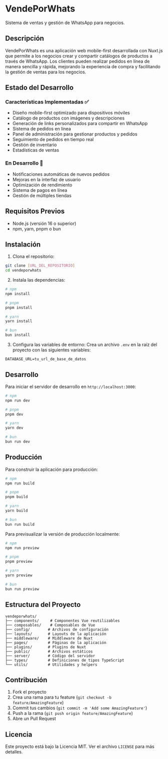 # VendePorWhats

Sistema de ventas y gestión de WhatsApp para negocios.

## Descripción

VendePorWhats es una aplicación web mobile-first desarrollada con Nuxt.js que permite a los negocios crear y compartir catálogos de productos a través de WhatsApp. Los clientes pueden realizar pedidos en línea de manera sencilla y rápida, mejorando la experiencia de compra y facilitando la gestión de ventas para los negocios.

## Estado del Desarrollo

### Características Implementadas ✅
- Diseño mobile-first optimizado para dispositivos móviles
- Catálogo de productos con imágenes y descripciones
- Generación de links personalizados para compartir en WhatsApp
- Sistema de pedidos en línea
- Panel de administración para gestionar productos y pedidos
- Seguimiento de pedidos en tiempo real
- Gestión de inventario
- Estadísticas de ventas

### En Desarrollo 🚧
- Notificaciones automáticas de nuevos pedidos
- Mejoras en la interfaz de usuario
- Optimización de rendimiento
- Sistema de pagos en línea
- Gestión de múltiples tiendas

## Requisitos Previos

- Node.js (versión 16 o superior)
- npm, yarn, pnpm o bun

## Instalación

1. Clona el repositorio:
```bash
git clone [URL_DEL_REPOSITORIO]
cd vendeporwhats
```

2. Instala las dependencias:
```bash
# npm
npm install

# pnpm
pnpm install

# yarn
yarn install

# bun
bun install
```

3. Configura las variables de entorno:
Crea un archivo `.env` en la raíz del proyecto con las siguientes variables:
```
DATABASE_URL=tu_url_de_base_de_datos
```

## Desarrollo

Para iniciar el servidor de desarrollo en `http://localhost:3000`:

```bash
# npm
npm run dev

# pnpm
pnpm dev

# yarn
yarn dev

# bun
bun run dev
```

## Producción

Para construir la aplicación para producción:

```bash
# npm
npm run build

# pnpm
pnpm build

# yarn
yarn build

# bun
bun run build
```

Para previsualizar la versión de producción localmente:

```bash
# npm
npm run preview

# pnpm
pnpm preview

# yarn
yarn preview

# bun
bun run preview
```

## Estructura del Proyecto

```
vendeporwhats/
├── components/     # Componentes Vue reutilizables
├── composables/    # Composables de Vue
├── config/        # Archivos de configuración
├── layouts/       # Layouts de la aplicación
├── middleware/    # Middleware de Nuxt
├── pages/         # Páginas de la aplicación
├── plugins/       # Plugins de Nuxt
├── public/        # Archivos estáticos
├── server/        # Código del servidor
├── types/         # Definiciones de tipos TypeScript
└── utils/         # Utilidades y helpers
```

## Contribución

1. Fork el proyecto
2. Crea una rama para tu feature (`git checkout -b feature/AmazingFeature`)
3. Commit tus cambios (`git commit -m 'Add some AmazingFeature'`)
4. Push a la rama (`git push origin feature/AmazingFeature`)
5. Abre un Pull Request

## Licencia

Este proyecto está bajo la Licencia MIT. Ver el archivo `LICENSE` para más detalles.
